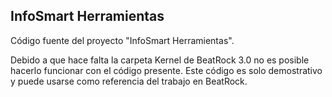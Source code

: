 InfoSmart Herramientas
------------------------

Código fuente del proyecto "InfoSmart Herramientas".

Debido a que hace falta la carpeta Kernel de BeatRock 3.0 no es posible hacerlo funcionar con el código presente. Este código es solo demostrativo y puede usarse como referencia del trabajo en BeatRock.